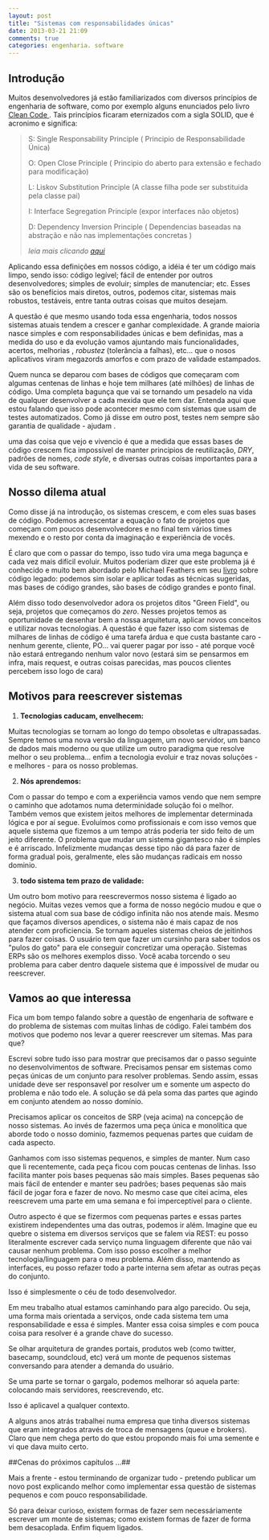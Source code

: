 ```yaml
---
layout: post
title: "Sistemas com responsabilidades únicas"
date: 2013-03-21 21:09
comments: true
categories: engenharia. software
---
```


## Introdução ##

Muitos desenvolvedores já estão familiarizados com diversos princípios de engenharia de software, como por exemplo alguns enunciados pelo livro [Clean Code ][1]. Tais princípios ficaram eternizados com a sigla SOLID, que é acronimo e significa:

>S: Single Responsability Principle ( Principio de Responsabilidade Única)
>
>O: Open Close Principle ( Principio do aberto para extensão e fechado para modificação)
>
>L: Liskov  Substitution Principle (A classe filha pode ser substituida pela classe pai)
>
>I: Interface Segregation Principle (expor interfaces não objetos)
>
>D: Dependency Inversion  Principle ( Dependencias baseadas na abstração e não nas implementações concretas )
>
>*leia mais clicando [aqui][2]*


Aplicando essa definições em nossos código, a idéia é ter um código mais limpo, sendo isso: código legível; fácil de entender por outros desenvolvedores; simples de evoluir; simples de manutenciar; etc. Esses são os benefícios mais diretos, outros, podemos citar, sistemas mais robustos, testáveis, entre tanta outras coisas que muitos desejam.

A questão é que mesmo usando toda essa engenharia, todos nossos sistemas atuais tendem a crescer e ganhar complexidade. A grande maioria nasce simples e com responsabilidades únicas e bem definidas, mas a medida do uso e da evolução vamos ajuntando mais funcionalidades, acertos, melhorias , *robustez* (tolerância a falhas), etc... que o nosos aplicativos viram megazords amorfos e com prazo de validade estampados.

Quem nunca se deparou com bases de códigos que começaram com algumas centenas de linhas e hoje tem milhares (até milhões) de linhas de código. Uma completa bagunça que vai se tornando um pesadelo na vida de qualquer desenvolver a cada mexida que ele tem dar. Entenda aqui que estou falando que isso pode acontecer mesmo com sistemas que usam de testes automatizados. Como já disse em outro post, testes nem sempre são garantia de qualidade - ajudam .

uma das coisa que vejo e vivencio é que a medida que essas bases de código crescem fica impossível de manter principios de reutilização, *DRY*, padrões de nomes, *code style*, e diversas outras coisas importantes para a vida de seu software.

## Nosso dilema atual ##

Como disse já na introdução, os sistemas crescem, e com eles suas bases de código. Podemos acrescentar a equação o fato de projetos que começam com poucos desenvolvedores e no final tem vários times mexendo e o resto por conta da imaginação e experiência de vocês.

É claro que com o passar do tempo, isso tudo vira uma mega bagunça e cada vez mais difícil evoluir. Muitos poderiam dizer que este problema já é conhecido e muito bem abordado pelo Michael Feathers em seu [livro][3] sobre código legado: podemos sim isolar e aplicar todas as técnicas sugeridas, mas bases de código grandes, são bases de código grandes e ponto final.

Além disso todo desenvolvedor adora os projetos ditos "Green Field", ou seja, projetos que começamos do *zero*. Nesses projetos temos as oportunidade de desenhar bem a nossa arquitetura, aplicar novos conceitos e utilizar novas tecnologias. A questão é que fazer isso com sistemas de milhares de linhas de código é uma tarefa árdua e que custa bastante caro - nenhum gerente, cliente, PO... vai querer pagar por isso - até porque você não estará entregando nenhum valor novo (estará sim se pensarmos em infra, mais request, e outras coisas parecidas, mas poucos clientes percebem isso logo de cara)


## Motivos para reescrever sistemas ##

1. __Tecnologias caducam, envelhecem:__

Muitas tecnologias se tornam ao longo do tempo obsoletas e ultrapassadas. Sempre temos uma nova versão da linguagem, um novo servidor, um banco de dados mais moderno ou que utilize um outro paradigma que resolve melhor o seu problema... enfim a tecnologia evoluir e traz novas soluções - e melhores - para os nosso problemas.


2. __Nós aprendemos:__

Com o passar do tempo e com a experiência vamos vendo que nem sempre o caminho que adotamos numa determinidade solução foi o melhor. Também vemos que existem jeitos melhores de implementar determinada lógica e por aí segue. Evoluímos como profissionais e com isso vemos que aquele sistema que fizemos a um tempo atrás poderia ter sido feito de um jeito diferente. O problema que mudar um sistema gigantesco não é simples e é arriscado.
Infelizmente mudanças desse tipo não dá para fazer de forma gradual pois, geralmente, eles são mudanças radicais em nosso dominio.

3. __todo sistema tem prazo de validade:__

Um outro bom motivo para reescrevermos nosso sistema é ligado ao negócio. Muitas vezes vemos que a forma de nosso negócio mudou e que o sistema atual com sua base de código infinita não nos atende mais. Mesmo que façamos diversos apendices, o sistema não é mais capaz de nos atender com proficiencia. Se tornam aqueles sistemas cheios de jeitinhos para fazer coisas. O usuário tem que fazer um cursinho para saber todos os "pulos do gato" para ele conseguir concretizar uma operação. Sistemas ERPs são os melhores exemplos disso. Você acaba torcendo o seu problema para caber dentro daquele sistema que é impossível de mudar ou reescrever.



## Vamos ao que interessa ##

Fica um bom tempo falando sobre a questão de engenharia de software e do problema de sistemas com muitas linhas de código. Falei também dos motivos que podemo nos levar a querer reescrever um sitemas. Mas para que?

Escrevi sobre tudo isso para mostrar que precisamos dar o passo seguinte no desenvolvimentos de software. Precisamos pensar em sistemas como peças únicas de um conjunto para resolver problemas. Sendo assim, essas unidade deve ser responsavel por resolver um e somente um aspecto do problema e não todo ele. A solução se dá pela soma das partes que agindo em conjunto atendem ao nosso domínio.

Precisamos aplicar os conceitos de SRP (veja acima) na concepção de nosso sistemas. Ao invés de fazermos uma peça única e monolítica que aborde todo o nosso dominio, fazmemos pequenas partes que cuidam de cada aspecto.

Ganhamos com isso sistemas pequenos, e simples de manter.  Num caso que li recentemente, cada peça ficou com poucas centenas de linhas. Isso facilita manter pois bases pequenas são mais simples. Bases pequenas são mais fácil de entender e manter seu padrões; bases pequenas são mais fácil de jogar fora e fazer de novo. No mesmo case que citei acima, eles reescrevem uma parte em uma semana e foi imperceptível para o cliente.

Outro aspecto é que se fizermos com pequenas partes e essas partes existirem independentes uma das outras, podemos ir além. Imagine que eu quebre o sistema em diversos serviços que se falem via REST: eu posso literalmente escrever cada serviço numa linguagem diferente que não vai causar nenhum problema. Com isso posso escolher a melhor tecnologia/linguagem para o meu problema. Além disso, mantendo as interfaces, eu posso refazer todo a parte interna sem afetar as outras peças do conjunto.

Isso é simplesmente o céu de todo desenvolvedor.

Em meu trabalho atual estamos caminhando para algo parecido. Ou seja, uma forma mais orientada a serviços, onde cada sistema tem uma responsabilidade e essa é simples. Manter essa coisa simples e com pouca coisa para resolver é a grande chave do sucesso.

Se olhar arquitetura de grandes portais, produtos web (como twitter, basecamp, soundcloud, etc) verá um monte de pequenos sistemas conversando para atender a demanda do usuário.

Se uma parte se tornar o gargalo, podemos melhorar só aquela parte: colocando mais servidores, reescrevendo, etc.

Isso é aplicavel a qualquer contexto.

A alguns anos atrás trabalhei numa empresa que tinha diversos sistemas que eram integrados através de troca de mensagens (queue e brokers). Claro que nem chega perto do que estou propondo mais foi uma semente e vi que dava muito certo.


##Cenas do próximos capítulos ...##

Mais a frente - estou terminando de organizar tudo - pretendo publicar um  novo post explicando melhor como implementar essa questão de sistemas pequenos e com pouco responsabilidade.

Só para deixar curioso, existem formas de fazer sem necessáriamente escrever um monte de sistemas; como existem formas de fazer de forma  bem desacoplada. Enfim fiquem ligados.


[1]: http://www.amazon.com/Clean-Code-Handbook-Software-Craftsmanship/dp/0132350882
[2]: http://butunclebob.com/ArticleS.UncleBob.PrinciplesOfOod
[3]: http://www.amazon.com/Working-Effectively-Legacy-Michael-Feathers/dp/0131177052
